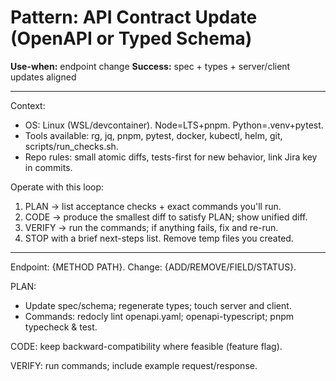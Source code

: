 # Pattern: API Contract Update (OpenAPI or Typed Schema)

**Use-when:** endpoint change
**Success:** spec + types + server/client updates aligned

---

Context:
- OS: Linux (WSL/devcontainer). Node=LTS+pnpm. Python=.venv+pytest.
- Tools available: rg, jq, pnpm, pytest, docker, kubectl, helm, git, scripts/run_checks.sh.
- Repo rules: small atomic diffs, tests-first for new behavior, link Jira key in commits.

Operate with this loop:
1) PLAN → list acceptance checks + exact commands you'll run.
2) CODE → produce the smallest diff to satisfy PLAN; show unified diff.
3) VERIFY → run the commands; if anything fails, fix and re-run.
4) STOP with a brief next-steps list. Remove temp files you created.

---

Endpoint: {METHOD PATH}. Change: {ADD/REMOVE/FIELD/STATUS}.

PLAN:
- Update spec/schema; regenerate types; touch server and client.
- Commands: redocly lint openapi.yaml; openapi-typescript; pnpm typecheck & test.

CODE: keep backward-compatibility where feasible (feature flag).

VERIFY: run commands; include example request/response.
